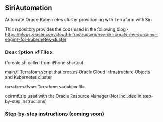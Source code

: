 ## SiriAutomation
Automate Oracle Kubernetes cluster provisioning with Terraform with Siri

This repository provides the code used in the following blog - 
https://blogs.oracle.com/cloud-infrastructure/hey-siri-create-my-container-engine-for-kubernetes-cluster

### Description of Files: 

tfcreate.sh  called from iPhone shortcut

main.tf      Terraform script that creates Oracle Cloud Infrastructure Objects and Kubernetes cluster

terraform.tfvars Terraform variables file

ocirmtf.zip  used with the Oracle Resource Manager (Not included in step-by-step instructions)

### Step-by-step instructions (coming soon)

